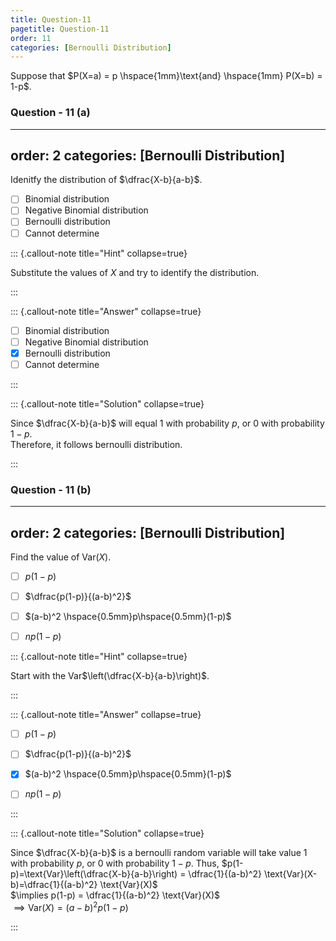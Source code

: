 ```yaml
---
title: Question-11
pagetitle: Question-11
order: 11
categories: [Bernoulli Distribution]
---
```


Suppose that $P(X=a) = p \hspace{1mm}\text{and} \hspace{1mm} P(X=b) = 1-p$. 


### Question - 11 (a)

---
order: 2
categories: [Bernoulli Distribution]
---

 Idenitfy the distribution of $\dfrac{X-b}{a-b}$.

- [ ] Binomial distribution
- [ ] Negative Binomial distribution
- [ ] Bernoulli distribution
- [ ] Cannot determine

::: {.callout-note title="Hint" collapse=true}

Substitute the values of $X$ and try to identify the distribution.

:::

::: {.callout-note title="Answer" collapse=true}

- [ ] Binomial distribution
- [ ] Negative Binomial distribution
- [x] Bernoulli distribution
- [ ] Cannot determine

:::

::: {.callout-note title="Solution" collapse=true}

 Since $\dfrac{X-b}{a-b}$ will equal 1 with probability $p$, or 0 with probability $1-p$.  
Therefore, it follows bernoulli distribution.

:::

### Question - 11 (b)

---
order: 2
categories: [Bernoulli Distribution]
---

 Find the value of Var$(X)$.

- [ ] $p(1-p)$  
  
- [ ] $\dfrac{p(1-p)}{(a-b)^2}$
  
- [ ] $(a-b)^2 \hspace{0.5mm}p\hspace{0.5mm}(1-p)$ 
- [ ] $np(1-p)$ 

::: {.callout-note title="Hint" collapse=true}

Start with the Var$\left(\dfrac{X-b}{a-b}\right)$.

:::

::: {.callout-note title="Answer" collapse=true}


- [ ] $p(1-p)$  
  
- [ ] $\dfrac{p(1-p)}{(a-b)^2}$
  
- [x] $(a-b)^2 \hspace{0.5mm}p\hspace{0.5mm}(1-p)$ 
- [ ] $np(1-p)$ 

:::

::: {.callout-note title="Solution" collapse=true}

 Since $\dfrac{X-b}{a-b}$ is a bernoulli random variable will take value 1 with probability $p$, or 0 with probability $1-p$.
 Thus, $p(1-p)=\text{Var}\left(\dfrac{X-b}{a-b}\right) = \dfrac{1}{(a-b)^2} \text{Var}(X-b)=\dfrac{1}{(a-b)^2} \text{Var}(X)$  
$\implies p(1-p) = \dfrac{1}{(a-b)^2} \text{Var}(X)$  
$\implies \text{Var}(X) = (a-b)^2p(1-p)$

:::